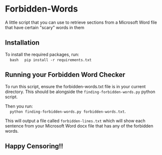 # Forbidden-Words
A little script that you can use to retrieve sections from a Microsoft Word file that have certain "scary" words in them


## Installation
To install the required packages, run:\
&nbsp;&nbsp;&nbsp;&nbsp;`bash`
&nbsp;&nbsp;&nbsp;&nbsp;`pip install -r requirements.txt`

## Running your Forbidden Word Checker
To run this script, ensure the forbidden-words.txt file is in your current directory. This should be alongside the `finding-forbidden-words.py` python script.

Then you run:\
&nbsp;&nbsp;&nbsp;&nbsp;`python finding-forbidden-words.py forbidden-words.txt`.

This will output a file called `forbidden-lines.txt` which will show each sentence from your Microsoft Word docx file that has any of the forbidden words.

## Happy Censoring!!